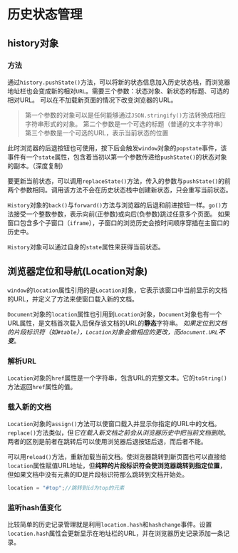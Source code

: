 # 历史状态管理

## history对象

### 方法
通过`history.pushState()`方法，可以将新的状态信息加入历史状态栈，而浏览器地址栏也会变成新的相对`URL`。需要三个参数：状态对象、新状态的标题、可选的相对URL。
可以在不加载新页面的情况下改变浏览器的URL。

>第一个参数的对象可以是任何能够通过`JSON.stringify()`方法转换成相应字符串形式的对象。
>第二个参数是一个可选的标题（普通的文本字符串）
>第三个参数是一个可选的URL，表示当前状态的位置

此时浏览器的后退按钮也可使用，按下后会触发`window`对象的`popstate`事件，该事件有一个`state`属性，包含着当初以第一个参数传递给`pushState()`的状态对象的副本。（深度复制）

要更新当前状态，可以调用`replaceState()`方法，传入的参数与`pushState()`的前两个参数相同。调用该方法不会在历史状态栈中创建新状态，只会重写当前状态。

`History`对象的`back()`与`forward()`方法与浏览器的后退和前进按钮一样。`go()`方法接受一个整数参数，表示向前(正参数)或向后(负参数)跳过任意多个页面。
如果窗口包含多个子窗口（`iframe`），子窗口的浏览历史会按时间顺序穿插在主窗口的历史中。

`History`对象可以通过自身的`state`属性来获得当前状态。

## 浏览器定位和导航(Location对象)
`window`的`location`属性引用的是`Location`对象，它表示该窗口中当前显示的文档的URL，并定义了方法来使窗口载入新的文档。

`Document`对象的`location`属性也引用到`Location`对象，`Document`对象也有一个URL属性，是文档首次载入后保存该文档的URL的**静态**字符串。
*如果定位到文档的片段标识符（如`#table`），`Location`对象会做相应的更改，而`document.URL`**不变***。

### 解析URL
`Location`对象的`href`属性是一个字符串，包含URL的完整文本。它的`toString()`方法返回`href`属性的值。

### 载入新的文档
`Location`对象的`assign()`方法可以使窗口载入并显示你指定的URL中的文档。`replace()`方法类似，但*它在载入新文档之前会从浏览器历史中把当前文档删除*。两者的区别是前者在跳转后可以使用浏览器后退按钮后退，而后者不能。

可以用`reload()`方法，重新加载当前文档。使浏览器跳转到新页面也可以直接给`location`属性赋值URL地址，但**纯粹的片段标识符会使浏览器跳转到指定位置**，但如果文档中没有元素的ID是片段标识符那么跳转到文档开始处。
```js
location = "#top";//跳转到id为top的元素
```

### 监听hash值变化
比较简单的历史记录管理就是利用`location.hash`和`hashchange`事件。设置`location.hash`属性会更新显示在地址栏的URL，并在浏览器历史记录添加一条记录。
